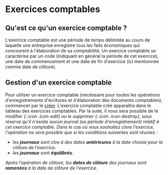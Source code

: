 # Exercices comptables 

## Qu'est ce qu'un exercice comptable ? 
L'exercice comptable est une période de temps délimitée au cours de laquelle une entreprise enregistre tous les faits économiques qui concourent à l'élaboration de sa comptabilité. Un exercice comptable se caractérise par un code (indiquant en général la période de cet exercice), une date de commencement et une date de fin d'exercice (ici mentionnée comme date de clôture).

## Gestion d'un exercice comptable 
Pour utiliser un exercice comptable (nécéssaire pour toutes les opérations d'enregistrements d'écritures et d'élaboration des documents comptables), commencer par le [créer](/backend/financial_years/new). L'exercice comptable créé apparaîtra dans le tableau des exercices comptables. Par la suite, il vous sera possible de le modifier <i />{:.icon .icon-edit} ou le supprimer <i />{:.icon .icon-destroy}, sous réserve qu'il n'existe aucun journal (ou période d'enregistrement) relatif à cet exercice comptable.
Dans le cas où vous souhaitez clore l'exercice, l'opération ne sera possible que si les conditions suivantes sont réunies :

* les **journaux** sont clos à des dates **antérieures** à la date choisie pour la clôture de l'exercice.
* les **journaux** sont **équilibrés**.

Après l'opération de clôture, les **dates de clôture** des journaux sont **ramenées** à la date de clôture de l'exercice.
